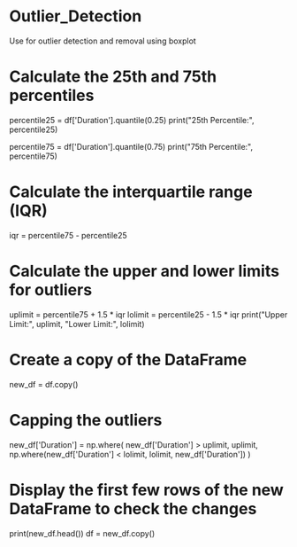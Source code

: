 # Outlier_Detection
Use for outlier detection and removal using boxplot 

# Calculate the 25th and 75th percentiles
percentile25 = df['Duration'].quantile(0.25)
print("25th Percentile:", percentile25)

percentile75 = df['Duration'].quantile(0.75)
print("75th Percentile:", percentile75)

# Calculate the interquartile range (IQR)
iqr = percentile75 - percentile25

# Calculate the upper and lower limits for outliers
uplimit = percentile75 + 1.5 * iqr
lolimit = percentile25 - 1.5 * iqr
print("Upper Limit:", uplimit, "Lower Limit:", lolimit)

# Create a copy of the DataFrame
new_df = df.copy()

# Capping the outliers
new_df['Duration'] = np.where(
    new_df['Duration'] > uplimit, uplimit,
    np.where(new_df['Duration'] < lolimit, lolimit, new_df['Duration'])
)

# Display the first few rows of the new DataFrame to check the changes
print(new_df.head())
df = new_df.copy()
